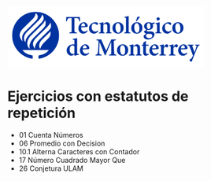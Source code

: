 ![Tec de Monterrey](images/logotecmty.png)
# Ejercicios con estatutos de repetición

- 01 Cuenta Números
- 06 Promedio con Decision
- 10.1 Alterna Caracteres con Contador
- 17 Número Cuadrado Mayor Que
- 26 Conjetura ULAM

